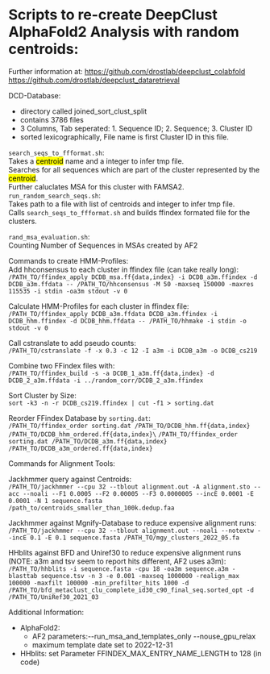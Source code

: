 # Scripts to re-create DeepClust AlphaFold2 Analysis with random centroids:

Further information at:
https://github.com/drostlab/deepclust_colabfold
https://github.com/drostlab/deepclust_dataretrieval

DCD-Database:
- directory called joined_sort_clust_split
- contains 3786 files
- 3 Columns, Tab seperated: 1. Sequence ID; 2. Sequence; 3. Cluster ID
- sorted lexicographically, File name is first Cluster ID in this file. 

`search_seqs_to_ffformat.sh`:\
Takes a <mark>centroid</mark> name and a integer to infer tmp file.\
Searches for all sequences which are part of the cluster represented by the <mark>centroid</mark>. \
Further caluclates MSA for this cluster with FAMSA2.\
`run_random_search_seqs.sh`:\
Takes path to a file with list of centroids and integer to infer tmp file.\
Calls `search_seqs_to_ffformat.sh` and builds ffindex formated file for the clusters.

`rand_msa_evaluation.sh`:\
Counting Number of Sequences in MSAs created by AF2


Commands to create HMM-Profiles:\
Add hhconsensus to each cluster in ffindex file (can take really long): \
    `/PATH_TO/ffindex_apply DCDB_msa.ff{data,index} -i DCDB_a3m.ffindex -d DCDB_a3m.ffdata -- /PATH_TO/hhconsensus -M 50 -maxseq 150000 -maxres 115535 -i stdin -oa3m stdout -v 0`

Calculate HMM-Profiles for each cluster in ffindex file:\
    `/PATH_TO/ffindex_apply DCDB_a3m.ffdata DCDB_a3m.ffindex -i DCDB_hhm.ffindex -d DCDB_hhm.ffdata -- /PATH_TO/hhmake -i stdin -o stdout -v 0`

Call cstranslate to add pseudo counts:\
    `/PATH_TO/cstranslate -f -x 0.3 -c 12 -I a3m -i DCDB_a3m -o DCDB_cs219`

Combine two FFindex files with:\
    `/PATH_TO/ffindex_build -s -a DCDB_1_a3m.ff{data,index} -d DCDB_2_a3m.ffdata -i ../random_corr/DCDB_2_a3m.ffindex`

Sort Cluster by Size:\
    `sort -k3 -n -r DCDB_cs219.ffindex | cut -f1 > sorting.dat`

Reorder FFindex Database by `sorting.dat`:\
    `/PATH_TO/ffindex_order sorting.dat /PATH_TO/DCDB_hhm.ff{data,index} /PATH_TO/DCDB_hhm_ordered.ff{data,index}\`
    `/PATH_TO/ffindex_order sorting.dat /PATH_TO/DCDB_a3m.ff{data,index} /PATH_TO/DCDB_a3m_ordered.ff{data,index}`

Commands for Alignment Tools:

Jackhmmer query against Centroids:\
    `/PATH_TO/jackhmmer --cpu 32 --tblout alignment.out -A alignment.sto --acc --noali --F1 0.0005 --F2 0.00005 --F3 0.0000005 --incE 0.0001 -E 0.0001 -N 1 sequence.fasta /path_to/centroids_smaller_than_100k.dedup.faa`

Jackhmmer against Mgnify-Database to reduce expensive alignment runs:\
    `/PATH_TO/jackhmmer --cpu 32 --tblout alignment.out --noali --notextw --incE 0.1 -E 0.1 sequence.fasta /PATH_TO/mgy_clusters_2022_05.fa`

HHblits against BFD and Uniref30 to reduce expensive alignment runs (NOTE: a3m and tsv seem to report hits different, AF2 uses a3m):\
    `/PATH_TO/hhblits -i sequence.fasta -cpu 18 -oa3m sequence.a3m -blasttab sequence.tsv -n 3 -e 0.001 -maxseq 1000000 -realign_max 100000 -maxfilt 100000 -min_prefilter_hits 1000 -d /PATH_TO/bfd_metaclust_clu_complete_id30_c90_final_seq.sorted_opt -d /PATH_TO/UniRef30_2021_03`

Additional Information:
- AlphaFold2:
  - AF2 parameters:--run_msa_and_templates_only --nouse_gpu_relax
  - maximum template date set to 2022-12-31
- HHblits: set Parameter FFINDEX_MAX_ENTRY_NAME_LENGTH to 128 (in code)
